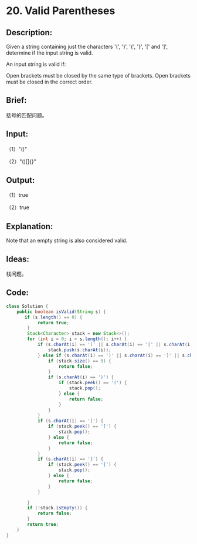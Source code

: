 # 20. Valid Parentheses

## Description:

Given a string containing just the characters '(', ')', '{', '}', '[' and ']', determine if the input string is valid.

An input string is valid if:

Open brackets must be closed by the same type of brackets.
Open brackets must be closed in the correct order.

## Brief:

括号的匹配问题。

## Input:

（1）"()"

（2）"()[]{}"

## Output:

（1）true

（2）true

## Explanation:

Note that an empty string is also considered valid.

## Ideas:

栈问题。

## Code:

```java
class Solution {
    public boolean isValid(String s) {
       if (s.length() == 0) {
            return true;
        }
        Stack<Character> stack = new Stack<>();
        for (int i = 0; i < s.length(); i++) {
            if (s.charAt(i) == '(' || s.charAt(i) == '[' || s.charAt(i) == '{') {
                stack.push(s.charAt(i));
            } else if (s.charAt(i) == ')' || s.charAt(i) == ']' || s.charAt(i) == '}') {
                if (stack.size() == 0) {
                    return false;
                }
                if (s.charAt(i) == ')') {
                    if (stack.peek() == '(') {
                        stack.pop();
                    } else {
                        return false;
                    }
                }
            }
            if (s.charAt(i) == ']') {
                if (stack.peek() == '[') {
                    stack.pop();
                } else {
                    return false;
                }
            }
            if (s.charAt(i) == '}') {
                if (stack.peek() == '{') {
                    stack.pop();
                } else {
                    return false;
                }
            }

        }
        if (!stack.isEmpty()) {
            return false;
        }
        return true;
    }
}
```

